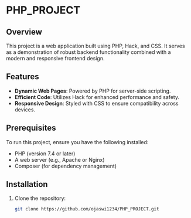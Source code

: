 # PHP_PROJECT

## Overview
This project is a web application built using PHP, Hack, and CSS. It serves as a demonstration of robust backend functionality combined with a modern and responsive frontend design.

## Features
- **Dynamic Web Pages**: Powered by PHP for server-side scripting.
- **Efficient Code**: Utilizes Hack for enhanced performance and safety.
- **Responsive Design**: Styled with CSS to ensure compatibility across devices.

## Prerequisites
To run this project, ensure you have the following installed:
- PHP (version 7.4 or later)
- A web server (e.g., Apache or Nginx)
- Composer (for dependency management)

## Installation
1. Clone the repository:
   ```bash
   git clone https://github.com/ojaswi1234/PHP_PROJECT.git
